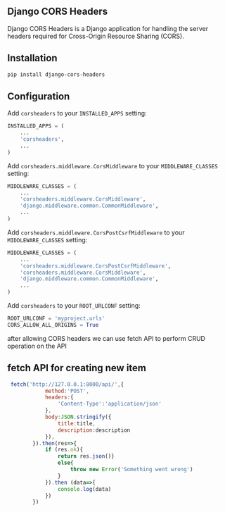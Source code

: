 ## Django CORS Headers

Django CORS Headers is a Django application for handling the server headers required for Cross-Origin Resource Sharing (CORS).

## Installation
``` bash 
pip install django-cors-headers
```
## Configuration
Add `corsheaders` to your `INSTALLED_APPS` setting:
``` python
INSTALLED_APPS = (
    ...
    'corsheaders',
    ...
)
```
Add `corsheaders.middleware.CorsMiddleware` to your `MIDDLEWARE_CLASSES` setting:
``` python
MIDDLEWARE_CLASSES = (
    ...
    'corsheaders.middleware.CorsMiddleware',
    'django.middleware.common.CommonMiddleware',
    ...
)
```
Add `corsheaders.middleware.CorsPostCsrfMiddleware` to your `MIDDLEWARE_CLASSES` setting:
``` python
MIDDLEWARE_CLASSES = (
    ...
    'corsheaders.middleware.CorsPostCsrfMiddleware',
    'corsheaders.middleware.CorsMiddleware',
    'django.middleware.common.CommonMiddleware',
    ...
)
```
Add `corsheaders` to your `ROOT_URLCONF` setting:
``` python
ROOT_URLCONF = 'myproject.urls'
CORS_ALLOW_ALL_ORIGINS = True


```
after allowing CORS headers we can use fetch API to perform CRUD operation on the API
## fetch API for creating new  item 

``` javascript
 fetch('http://127.0.0.1:8000/api/',{
            method:'POST',
            headers:{
                'Content-Type':'application/json'
            },
            body:JSON.stringify({
                title:title,
                description:description
            }),
        }).then(res=>{
            if (res.ok){
                return res.json()}
                else{
                    throw new Error('Something went wrong')
                }
            }).then (data=>{
                console.log(data)
            })
        })
``` 





